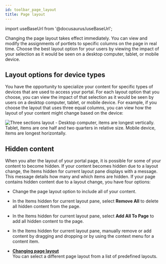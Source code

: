 ```yaml
---
id: toolbar_page_layout
title: Page layout
---
```

import useBaseUrl from '@docusaurus/useBaseUrl';



Changing the page layout takes effect immediately. You can view and modify the assignments of portlets to specific columns on the page in real time. Choose the best layout option for your users by viewing the impact of your selection as it would be seen on a desktop computer, tablet, or mobile device.

## Layout options for device types

You have the opportunity to specialize your content for specific types of devices that are used to access your portal. For each layout option that you choose, you can view the impact of that selection as it would be seen by users on a desktop computer, tablet, or mobile device. For example, if you choose the layout that uses three equal columns, you can view how the layout of your content might change based on the device:

![Three sections layout - Desktop computer, items are longest vertically. Tablet, items are one half and two quarters in relative size. Mobile device, items are longest horizontally.](../images/toolbar_layout_device_views.jpg)

## Hidden content

When you alter the layout of your portal page, it is possible for some of your content to become hidden. If your content becomes hidden due to a layout change, the Items hidden for current layout pane displays with a message. This message details how many and which items are hidden. If your page contains hidden content due to a layout change, you have four options:

-   Change the page layout option to include all of your content.
-   In the Items hidden for current layout pane, select **Remove All** to delete all hidden content from the page.
-   In the Items hidden for current layout pane, select **Add All To Page** to add all hidden content to the page.
-   In the Items hidden for current layout pane, manually remove or add content by dragging and dropping or by using the context menu for a content item.

-   **[Changing page layout](toolbar_pages_changelayout.md)**  
You can select a different page layout from a list of predefined layouts.

